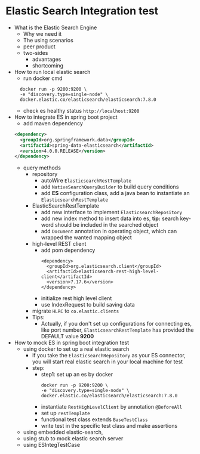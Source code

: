 # Elastic Search Integration test

* What is the Elastic Search Engine
  * Why we need it
  * The using scenarios
  * peer product
  * two-sides
    * advantages
    * shortcoming
* How to run local elastic search
  * run docker cmd 
  ```
    docker run -p 9200:9200 \
    -e "discovery.type=single-node" \
    docker.elastic.co/elasticsearch/elasticsearch:7.8.0
  ```
  * check es healthy status ``` http://localhost:9200 ```
* How to integrate ES in spring boot project
  * add maven dependency
  ```xml
  <dependency>
    <groupId>org.springframework.data</groupId>
    <artifactId>spring-data-elasticsearch</artifactId>
    <version>4.0.0.RELEASE</version>
  </dependency>
  ```
  * query methods
    * repository
      * autoWire ```ElasticsearchRestTemplate```
      * add ```NativeSearchQueryBuilder``` to build query conditions
      * add **ES** configuration class, add a java bean to instantiate an ```ElasticsearchRestTemplate```
    * ElasticSearchRestTemplate
      * add new interface to implement ```ElasticsearchRepository```
      * add new index method to insert data into es, **tip:** search key-word should be included in the searched object
      * add ```Document``` annotation in operating object, which can wrapped the wanted mapping object
    * high-level REST client
      * add pom dependency
        ```
        <dependency>
          <groupId>org.elasticsearch.client</groupId>
          <artifactId>elasticsearch-rest-high-level-client</artifactId>
          <version>7.17.6</version>
        </dependency>
        ```
      * initialize rest high level client
      * use IndexRequest to build saving data
    * migrate `HLRC` to `co.elastic.clients`
    * Tips:
      * Actually, if you don't set up configurations for connecting es, like port number, ```ElasticsearchRestTemplate``` has provided the DEFAULT value **9200**
* How to mock ES in spring boot integration test
  * using docker to set up a real elastic search
    * if you take the ```ElasticsearchRepository``` as your ES connector, you will start real elastic search in your local machine for test
    * step:
      * step1: set up an es by docker
        ```
        docker run -p 9200:9200 \
        -e "discovery.type=single-node" \
        docker.elastic.co/elasticsearch/elasticsearch:7.8.0
        ```
      * instantiate `RestHighLevelClient` by annotation `@BeforeAll`
      * set up `restTemplate`
      * functional test class extends `BaseTestClass`
      * write test in the specific test class and make assertions
  * using embedded elastic-search, 
  * using stub to mock elastic search server
  * using ESIntegTestCase
